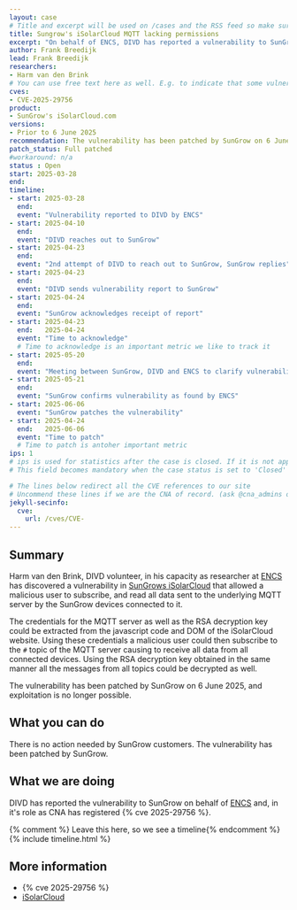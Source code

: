 ```yaml
---
layout: case
# Title and excerpt will be used on /cases and the RSS feed so make sure they reflect the case well
title: Sungrow's iSolarCloud MQTT lacking permissions
excerpt: "On behalf of ENCS, DIVD has reported a vulnerability to SunGrow that allowed a malicious user of iSolarCloud to receive all MQTT messages of all connected devices/inverters."
author: Frank Breedijk
lead: Frank Breedijk
researchers:
- Harm van den Brink
# You can use free text here as well. E.g. to indicate that some vulnerabilities don't have CVEs assigned (yet). But, given that we discovered that you should always be able to get a CVE id from @cna_admins on Slack
cves:
- CVE-2025-29756
product: 
- SunGrow's iSolarCloud.com
versions: 
- Prior to 6 June 2025
recommendation: The vulnerability has been patched by SunGrow on 6 June 2025
patch_status: Full patched
#workaround: n/a
status : Open
start: 2025-03-28
end: 
timeline:
- start: 2025-03-28
  end:
  event: "Vulnerability reported to DIVD by ENCS"
- start: 2025-04-10
  end:
  event: "DIVD reaches out to SunGrow"
- start: 2025-04-23
  end:
  event: "2nd attempt of DIVD to reach out to SunGrow, SunGrow replies"
- start: 2025-04-23
  end:
  event: "DIVD sends vulnerability report to SunGrow"
- start: 2025-04-24
  end:
  event: "SunGrow acknowledges receipt of report"
- start: 2025-04-23
  end:   2025-04-24  
  event: "Time to acknowledge"
  # Time to acknowledge is an important metric we like to track it
- start: 2025-05-20
  end:
  event: "Meeting between SunGrow, DIVD and ENCS to clarify vulnerability"
- start: 2025-05-21
  end:
  event: "SunGrow confirms vulnerability as found by ENCS"
- start: 2025-06-06
  event: "SunGrow patches the vulnerability"
- start: 2025-04-24
  end:   2025-06-06
  event: "Time to patch"
  # Time to patch is antoher important metric
ips: 1
# ips is used for statistics after the case is closed. If it is not applicable, you can set IPs to n/a (e.g. stolen credentials)
# This field becomes mandatory when the case status is set to 'Closed'

# The lines below redirect all the CVE references to our site
# Uncommend these lines if we are the CNA of record. (ask @cna_admins on Slack if you don't know)
jekyll-secinfo:
  cve:
    url: /cves/CVE-
---
```

## Summary

Harm van den Brink, DIVD volunteer, in his capacity as researcher at [ENCS](https://encs.eu/) has discovered a vulnerability in [SunGrows iSolarCloud](https://isolarcloud.com) that allowed a malicious user to subscribe, and read all data sent to the underlying MQTT server by the SunGrow devices connected to it.

The credentials for the MQTT server as well as the RSA decryption key could be extracted from the javascript code and DOM of the iSolarCloud website. Using these credentials a malicious user could then subscribe to the `#` topic of the MQTT server causing to receive all data from all connected devices. Using the RSA decryption key obtained in the same manner all the messages from all topics could be decrypted as well.

The vulnerability has been patched by SunGrow on 6 June 2025, and exploitation is no longer possible.

## What you can do

There is no action needed by SunGrow customers. The vulnerability has been patched by SunGrow.

## What we are doing

DIVD has reported the vulnerability to SunGrow on behalf of [ENCS](https://encs.eu) and, in it's role as CNA has registered {% cve 2025-29756 %}.

{% comment %}  Leave this here, so we see a timeline{% endcomment %}
{% include timeline.html %}


## More information
* {% cve 2025-29756 %}
* [iSolarCloud](https://iSolarCloud.com)
